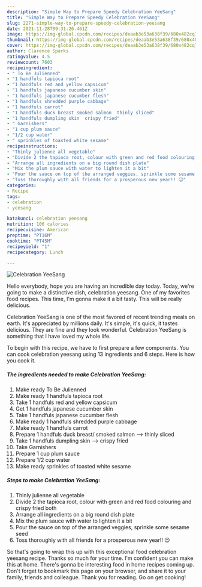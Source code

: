```yaml
---
description: "Simple Way to Prepare Speedy Celebration YeeSang"
title: "Simple Way to Prepare Speedy Celebration YeeSang"
slug: 2271-simple-way-to-prepare-speedy-celebration-yeesang
date: 2021-11-28T09:31:26.461Z
image: https://img-global.cpcdn.com/recipes/deaab3e53a638f39/680x482cq70/celebration-yeesang-recipe-main-photo.jpg
thumbnail: https://img-global.cpcdn.com/recipes/deaab3e53a638f39/680x482cq70/celebration-yeesang-recipe-main-photo.jpg
cover: https://img-global.cpcdn.com/recipes/deaab3e53a638f39/680x482cq70/celebration-yeesang-recipe-main-photo.jpg
author: Clarence Sparks
ratingvalue: 4.5
reviewcount: 7603
recipeingredient:
- " To Be Julienned"
- "1 handfuls tapioca root"
- "1 handfuls red and yellow capsicum"
- "1 handfuls japanese cucumber skin"
- "1 handfuls japanese cucumber flesh"
- "1 handfuls shredded purple cabbage"
- "1 handfuls carrot"
- "1 handfuls duck breast smoked salmon  thinly sliced"
- "1 handfuls dumpling skin  crispy fried"
- " Garnishers"
- "1 cup plum sauce"
- "1/2 cup water"
- " sprinkles of toasted white sesame"
recipeinstructions:
- "Thinly julienne all vegetable"
- "Divide 2 the tapioca root, colour with green and red food colouring and crispy fried both"
- "Arrange all ingredients on a big round dish plate"
- "Mix the plum sauce with water to lighten it a bit"
- "Pour the sauce on top of the arranged veggies, sprinkle some sesame seed"
- "Toss thoroughly with all friends for a prosperous new year!! 😉"
categories:
- Recipe
tags:
- celebration
- yeesang

katakunci: celebration yeesang 
nutrition: 106 calories
recipecuisine: American
preptime: "PT16M"
cooktime: "PT45M"
recipeyield: "1"
recipecategory: Lunch

---
```



![Celebration YeeSang](https://img-global.cpcdn.com/recipes/deaab3e53a638f39/680x482cq70/celebration-yeesang-recipe-main-photo.jpg)

Hello everybody, hope you are having an incredible day today. Today, we're going to make a distinctive dish, celebration yeesang. One of my favorites food recipes. This time, I'm gonna make it a bit tasty. This will be really delicious.



Celebration YeeSang is one of the most favored of recent trending meals on earth. It's appreciated by millions daily. It's simple, it's quick, it tastes delicious. They are fine and they look wonderful. Celebration YeeSang is something that I have loved my whole life.


To begin with this recipe, we have to first prepare a few components. You can cook celebration yeesang using 13 ingredients and 6 steps. Here is how you cook it.

<!--inarticleads1-->

##### The ingredients needed to make Celebration YeeSang:

1. Make ready  To Be Julienned
1. Make ready 1 handfuls tapioca root
1. Take 1 handfuls red and yellow capsicum
1. Get 1 handfuls japanese cucumber skin
1. Take 1 handfuls japanese cucumber flesh
1. Make ready 1 handfuls shredded purple cabbage
1. Make ready 1 handfuls carrot
1. Prepare 1 handfuls duck breast/ smoked salmon —&gt; thinly sliced
1. Take 1 handfuls dumpling skin —&gt; crispy fried
1. Take  Garnishers
1. Prepare 1 cup plum sauce
1. Prepare 1/2 cup water
1. Make ready  sprinkles of toasted white sesame




<!--inarticleads2-->

##### Steps to make Celebration YeeSang:

1. Thinly julienne all vegetable
1. Divide 2 the tapioca root, colour with green and red food colouring and crispy fried both
1. Arrange all ingredients on a big round dish plate
1. Mix the plum sauce with water to lighten it a bit
1. Pour the sauce on top of the arranged veggies, sprinkle some sesame seed
1. Toss thoroughly with all friends for a prosperous new year!! 😉




So that's going to wrap this up with this exceptional food celebration yeesang recipe. Thanks so much for your time. I'm confident you can make this at home. There's gonna be interesting food in home recipes coming up. Don't forget to bookmark this page on your browser, and share it to your family, friends and colleague. Thank you for reading. Go on get cooking!
